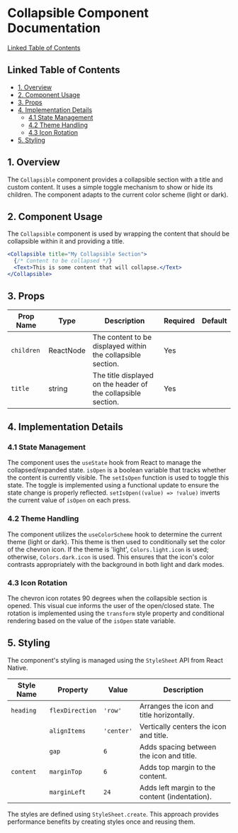 # Collapsible Component Documentation

[Linked Table of Contents](#linked-table-of-contents)

## Linked Table of Contents

* [1. Overview](#1-overview)
* [2. Component Usage](#2-component-usage)
* [3. Props](#3-props)
* [4. Implementation Details](#4-implementation-details)
    * [4.1 State Management](#4.1-state-management)
    * [4.2 Theme Handling](#4.2-theme-handling)
    * [4.3 Icon Rotation](#4.3-icon-rotation)
* [5. Styling](#5-styling)


## 1. Overview

The `Collapsible` component provides a collapsible section with a title and custom content.  It uses a simple toggle mechanism to show or hide its children. The component adapts to the current color scheme (light or dark).

## 2. Component Usage

The `Collapsible` component is used by wrapping the content that should be collapsible within it and providing a title.

```jsx
<Collapsible title="My Collapsible Section">
  {/* Content to be collapsed */}
  <Text>This is some content that will collapse.</Text>
</Collapsible>
```

## 3. Props

| Prop Name     | Type                               | Description                                                                     | Required | Default |
|---------------|------------------------------------|---------------------------------------------------------------------------------|----------|---------|
| `children`    | ReactNode                           | The content to be displayed within the collapsible section.                     | Yes      |         |
| `title`       | string                             | The title displayed on the header of the collapsible section.                   | Yes      |         |


## 4. Implementation Details

### 4.1 State Management

The component uses the `useState` hook from React to manage the collapsed/expanded state.  `isOpen` is a boolean variable that tracks whether the content is currently visible. The `setIsOpen` function is used to toggle this state. The toggle is implemented using a functional update to ensure the state change is properly reflected.  `setIsOpen((value) => !value)` inverts the current value of `isOpen` on each press.

### 4.2 Theme Handling

The component utilizes the `useColorScheme` hook to determine the current theme (light or dark).  This theme is then used to conditionally set the color of the chevron icon.  If the theme is 'light', `Colors.light.icon` is used; otherwise, `Colors.dark.icon` is used.  This ensures that the icon's color contrasts appropriately with the background in both light and dark modes.

### 4.3 Icon Rotation

The chevron icon rotates 90 degrees when the collapsible section is opened. This visual cue informs the user of the open/closed state. The rotation is implemented using the `transform` style property and conditional rendering based on the value of the `isOpen` state variable.

## 5. Styling

The component's styling is managed using the `StyleSheet` API from React Native.

| Style Name | Property         | Value             | Description                                          |
|------------|-----------------|--------------------|------------------------------------------------------|
| `heading`  | `flexDirection` | `'row'`           | Arranges the icon and title horizontally.             |
|            | `alignItems`     | `'center'`        | Vertically centers the icon and title.                |
|            | `gap`            | `6`               | Adds spacing between the icon and title.             |
| `content`  | `marginTop`      | `6`               | Adds top margin to the content.                       |
|            | `marginLeft`     | `24`              | Adds left margin to the content (indentation).       |

The styles are defined using `StyleSheet.create`. This approach provides performance benefits by creating styles once and reusing them.
